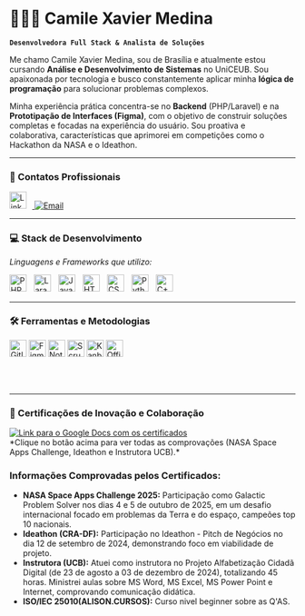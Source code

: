 # 👩🏻‍💻 Camile Xavier Medina

**`Desenvolvedora Full Stack & Analista de Soluções`**

Me chamo Camile Xavier Medina, sou de Brasília e atualmente estou cursando **Análise e Desenvolvimento de Sistemas** no UniCEUB. Sou apaixonada por tecnologia e busco constantemente aplicar minha **lógica de programação** para solucionar problemas complexos.

Minha experiência prática concentra-se no **Backend** (PHP/Laravel) e na **Prototipação de Interfaces (Figma)**, com o objetivo de construir soluções completas e focadas na experiência do usuário. Sou proativa e colaborativa, características que aprimorei em competições como o Hackathon da NASA e o Ideathon.

---

### 🔗 Contatos Profissionais

<p align="left">
    <a href="https://www.linkedin.com/in/camile-medina">
        <img alt="LinkedIn" title="Conecte-se no LinkedIn" width="30px" style="padding-right: 10px;" src="https://cdn.jsdelivr.net/gh/devicons/devicon@latest/icons/linkedin/linkedin-original.svg"/>
    </a>
    <a href="mailto:camile.medina25@gmail.com">
        <img 
            alt="Email" 
            title="Entre em contato por Email" 
            src="https://img.shields.io/badge/Email-D14836?style=for-the-badge&logo=gmail&logoColor=white"
        />
    </a>
</p>

---

### 💻 Stack de Desenvolvimento

*Linguagens e Frameworks que utilizo:*
<p align="left">
<img align="left" alt="PHP" title="PHP" width="30px" style="padding-right: 10px;" src="https://cdn.jsdelivr.net/gh/devicons/devicon@latest/icons/php/php-original.svg"/>
<img align="left" alt="Laravel" title="Laravel (Conhecimento)" width="30px" style="padding-right: 10px;" src="https://cdn.jsdelivr.net/gh/devicons/devicon@latest/icons/laravel/laravel-original.svg"/>
<img align="left" alt="JavaScript" title="JavaScript" width="30px" style="padding-right: 10px;" src="https://cdn.jsdelivr.net/gh/devicons/devicon@latest/icons/javascript/javascript-original.svg"/>
<img align="left" alt="HTML" title="HTML" width="30px" style="padding-right: 10px;" src="https://cdn.jsdelivr.net/gh/devicons/devicon@latest/icons/html5/html5-original.svg"/>
<img align="left" alt="CSS" title="CSS" width="30px" style="padding-right: 10px;" src="https://cdn.jsdelivr.net/gh/devicons/devicon@latest/icons/css3/css3-original.svg"/>
<img align="left" alt="Python" title="Python (Básico)" width="30px" style="padding-right: 10px;" src="https://cdn.jsdelivr.net/gh/devicons/devicon@latest/icons/python/python-original.svg"/>
<img align="left" alt="C++" title="C++ (Base Lógica)" width="30px" style="padding-right: 10px;" src="https://cdn.jsdelivr.net/gh/devicons/devicon@latest/icons/cplusplus/cplusplus-original.svg"/>
</p>

<br/>
<br/>

---

### 🛠️ Ferramentas e Metodologias

<p align="left">
<img src="https://img.shields.io/badge/Git-F05032?style=flat-square&logo=git&logoColor=white" alt="Gitlab" title="Git" height="30"/>
<img src="https://img.shields.io/badge/Figma-F24E1E?style=flat-square&logo=figma&logoColor=white" alt="Figma" title="Figma" height="30"/>
<img src="https://img.shields.io/badge/Notion-000000?style=flat-square&logo=notion&logoColor=white" alt="Notion" title="Notion" height="30"/>
<img src="https://img.shields.io/badge/Scrum-3D4A80?style=flat-square&logo=Scrum%20Alliance&logoColor=white" alt="Scrum" title="Scrum" height="30"/>
<img src="https://img.shields.io/badge/Kanban-0052CC?style=flat-square&logo=jira&logoColor=white" alt="Kanban" title="Kanban" height="30"/>
<img src="https://img.shields.io/badge/MS%20Office-D83B01?style=flat-square&logo=microsoft-office&logoColor=white" alt=" Office" title=" Office" height="30"/>
</p>

<br/>
<br/>

---

### 🏅 Certificações de Inovação e Colaboração

<p align="left">
    <a href="https://docs.google.com/document/d/1Dih0KJp5dSAaCZE6Ddc79lx77Lxxae8sR-hTfInVQVY/edit?usp=sharing">
        <img 
            src="https://img.shields.io/badge/Acessar%20Certificados-3D9970?style=for-the-badge&logo=googledocs&logoColor=white&labelColor=2C7C5F" 
            alt="Link para o Google Docs com os certificados" 
            title="Clique para ver os certificados (NASA, Ideathon, Instrutora)"
        />
    </a>
    <br>
    *Clique no botão acima para ver todas as comprovações (NASA Space Apps Challenge, Ideathon e Instrutora UCB).*
</p>

### Informações Comprovadas pelos Certificados:

* **NASA Space Apps Challenge 2025:** Participação como Galactic Problem Solver nos dias 4 e 5 de outubro de 2025, em um desafio internacional focado em problemas da Terra e do espaço, campeões top 10 nacionais.
* **Ideathon (CRA-DF):** Participação no Ideathon - Pitch de Negócios no dia 12 de setembro de 2024, demonstrando foco em viabilidade de projeto.
* **Instrutora (UCB):** Atuei como instrutora no Projeto Alfabetização Cidadã Digital (de 23 de agosto a 03 de dezembro de 2024), totalizando 45 horas. Ministrei aulas sobre MS Word, MS Excel, MS Power Point e Internet, comprovando comunicação didática.
* **ISO/IEC 25010(ALISON.CURSOS):** Curso nivel beginner sobre as Q'AS.
